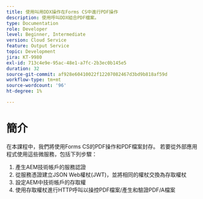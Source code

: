 ```yaml
---
title: 使用叫用DDX操作在Forms CS中進行PDF操作
description: 使用呼叫DDX組合PDF檔案。
type: Documentation
role: Developer
level: Beginner, Intermediate
version: Cloud Service
feature: Output Service
topic: Development
jira: KT-9980
exl-id: 713c4e9e-95ac-48e1-a7fc-2b3ec0b145e5
duration: 32
source-git-commit: af928e60410022f12207082467d3bd9b818af59d
workflow-type: tm+mt
source-wordcount: '96'
ht-degree: 1%

---
```


# 簡介

在本課程中，我們將使用Forms CS的PDF操作和PDF檔案封存。 若要從外部應用程式使用這些微服務，包括下列步驟：

1. 產生AEM技術帳戶的服務認證
1. 從服務憑證建立JSON Web權杖(JWT)，並將相同的權杖交換為存取權杖
1. 設定AEM中技術帳戶的存取權
1. 使用存取權杖進行HTTP呼叫以操控PDF檔案/產生和驗證PDF/A檔案
